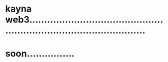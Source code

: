 # kayna web3............................................................................................
# soon................
